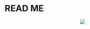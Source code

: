 # READ ME
<div align="center">
  <img  src="https://github-readme-streak-stats.herokuapp.com?user=shiyou3000&theme=onedark&date_format=M%20j%5B%2C%20Y%5D" />
</div>
